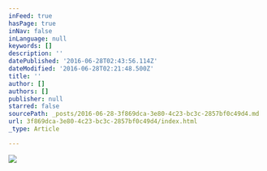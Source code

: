 ```yaml
---
inFeed: true
hasPage: true
inNav: false
inLanguage: null
keywords: []
description: ''
datePublished: '2016-06-28T02:43:56.114Z'
dateModified: '2016-06-28T02:21:48.500Z'
title: ''
author: []
authors: []
publisher: null
starred: false
sourcePath: _posts/2016-06-28-3f869dca-3e80-4c23-bc3c-2857bf0c49d4.md
url: 3f869dca-3e80-4c23-bc3c-2857bf0c49d4/index.html
_type: Article

---
```

![](https://the-grid-user-content.s3-us-west-2.amazonaws.com/d884b6af-46bd-4146-ba8a-b7cf386410a3.jpg)